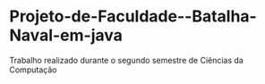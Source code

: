 # Projeto-de-Faculdade--Batalha-Naval-em-java
Trabalho realizado durante o segundo semestre de Ciências da Computação
